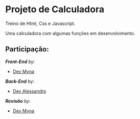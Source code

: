 # Projeto de Calculadora
Treino de Html, Css e Javascript.

Uma calculadora com algumas funções em desenvolvimento.

## Participação:
_**Front-End**_ _by_:

* [Dev Myna](https://github.com/Minatiuu)

_**Back-End**_ _by_:

* [Dev Alessandro](https://github.com/DevAles)

_**Revisão**_ _by_:

* [Dev Myna](https://github.com/Minatiuu)